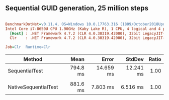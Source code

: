 ## Sequential GUID generation, 25 million steps

``` ini

BenchmarkDotNet=v0.11.4, OS=Windows 10.0.17763.316 (1809/October2018Update/Redstone5)
Intel Core i7-8650U CPU 1.90GHz (Kaby Lake R), 1 CPU, 4 logical and 4 physical cores
  [Host] : .NET Framework 4.7.2 (CLR 4.0.30319.42000), 32bit LegacyJIT-v4.7.3362.0
  Clr    : .NET Framework 4.7.2 (CLR 4.0.30319.42000), 32bit LegacyJIT-v4.7.3362.0

Job=Clr  Runtime=Clr  

```
|               Method |     Mean |     Error |    StdDev | Ratio |
|--------------------- |---------:|----------:|----------:|------:|
|       SequentialTest | 794.8 ms | 14.659 ms | 12.241 ms |  1.00 |
|                      |          |           |           |       |
| NativeSequentialTest | 881.6 ms |  7.803 ms |  6.516 ms |  1.00 |


